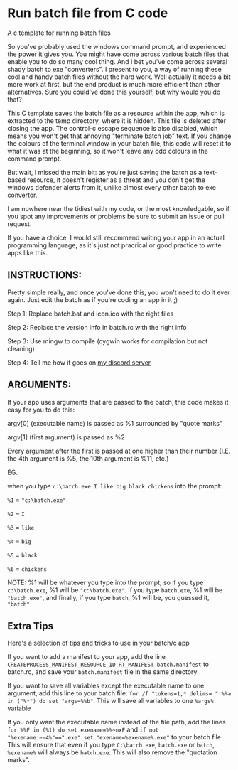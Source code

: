 # Run batch file from C code
A c template for running batch files

So you've probably used the windows command prompt, and experienced the power it gives you. You might have come across various batch files that enable you to do so many cool thing. And I bet you've come across several shady batch to exe "converters". I present to you, a way of running these cool and handy batch files without the hard work. Well actually it needs a bit more work at first, but the end product is much more efficient than other alternatives. Sure you could've done this yourself, but why would you do that?

This C template saves the batch file as a resource within the app, which is extracted to the temp directory, where it is hidden. This file is deleted after closing the app. The control-c escape sequence is also disabled, which means you won't get that annoying "terminate batch job" text. If you change the colours of the terminal window in your batch file, this code will reset it to what it was at the beginning, so it won't leave any odd colours in the command prompt.

But wait, I missed the main bit: as you're just saving the batch as a text-based resource, it doesn't register as a threat and you don't get the windows defender alerts from it, unlike almost every other batch to exe convertor.

I am nowhere near the tidiest with my code, or the most knowledgable, so if you spot any improvements or problems be sure to submit an issue or pull request. 

If you have a choice, I would still recommend writing your app in an actual programming language, as it's just not pracrical or good practice to write apps like this.

## INSTRUCTIONS: 
Pretty simple really, and once you've done this, you won't need to do it ever again. Just edit the batch as if you're coding an app in it ;)

Step 1: Replace batch.bat and icon.ico with the right files

Step 2: Replace the version info in batch.rc with the right info

Step 3: Use mingw to compile (cygwin works for compilation but not cleaning)

Step 4: Tell me how it goes on [my discord server](https://discord.gg/VDUFB3gpeQ)


## ARGUMENTS:

If your app uses arguments that are passed to the batch, this code makes it easy for you to do this:

argv[0] (executable name) is passed as %1 surrounded  by "quote marks"

argv[1] (first argument) is passed as %2

Every argument after the first is passed at one higher than their number (I.E. the 4th argument is %5, the 10th argument is %11, etc.)


EG.

when you type ```c:\batch.exe I like big black chickens``` into the prompt:

```%1``` = ```"c:\batch.exe"```

```%2``` = ```I```

```%3``` = ```like```

```%4``` = ```big```

```%5``` = ```black```

```%6``` = ```chickens```

NOTE: %1 will be whatever you type into the prompt, so if you type ```c:\batch.exe```, %1 will be ```"c:\batch.exe"```. If you type ```batch.exe```, %1 will be ```"batch.exe"```, and finally, if you type ```batch```, %1 will be, you guessed it, ```"batch"```

## Extra Tips
Here's a selection of tips and tricks to use in your batch/c app

If you want to add a manifest to your app, add the line ```CREATEPROCESS_MANIFEST_RESOURCE_ID RT_MANIFEST batch.manifest``` to batch.rc, and save your ```batch.manifest``` file in the same directory

If you want to save all variables except the executable name to one argument, add this line to your batch file: ```for /f "tokens=1,* delims= " %%a in ("%*") do set "args=%%b"```. This will save all variables to one ```%args%``` variable

If you only want the executable name instead of the file path, add the lines ```for %%F in (%1) do set exename=%%~nxF``` and ```if not "%exename:~-4%"==".exe" set "exename=%exename%.exe"``` to your batch file. This will ensure that even if you type ```C:\batch.exe```, ```batch.exe``` or ```batch```, ```%exename%``` will always be ```batch.exe```. This will also remove the "quotation marks".
